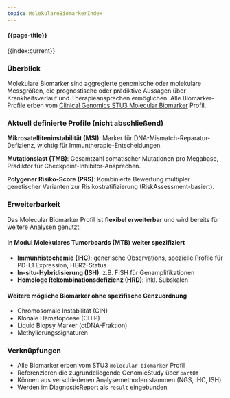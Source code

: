```yaml
---
topic: MolekulareBiomarkerIndex
---
```


#### {{page-title}}

{{index:current}}

### Überblick

Molekulare Biomarker sind aggregierte genomische oder molekulare Messgrößen, die prognostische oder prädiktive Aussagen über Krankheitsverlauf und Therapieansprechen ermöglichen. Alle Biomarker-Profile erben vom [Clinical Genomics STU3 Molecular Biomarker](https://hl7.org/fhir/uv/genomics-reporting/STU3/StructureDefinition-molecular-biomarker.html) Profil.

### Aktuell definierte Profile (nicht abschließend)

**Mikrosatelliteninstabilität (MSI)**: Marker für DNA-Mismatch-Reparatur-Defizienz, wichtig für Immuntherapie-Entscheidungen.

**Mutationslast (TMB)**: Gesamtzahl somatischer Mutationen pro Megabase, Prädiktor für Checkpoint-Inhibitor-Ansprechen.

**Polygener Risiko-Score (PRS)**: Kombinierte Bewertung multipler genetischer Varianten zur Risikostratifizierung (RiskAssessment-basiert).

### Erweiterbarkeit

Das Molecular Biomarker Profil ist **flexibel erweiterbar** und wird bereits für weitere Analysen genutzt:

#### In Modul Molekulares Tumorboards (MTB) weiter spezifiziert
- **Immunhistochemie (IHC)**: generische Observations, spezielle Profile für PD-L1 Expression, HER2-Status
- **In-situ-Hybridisierung (ISH)**: z.B. FISH für Genamplifikationen
- **Homologe Rekombinationsdefizienz (HRD)**: inkl. Subskalen

#### Weitere mögliche Biomarker ohne spezifische Genzuordnung
- Chromosomale Instabilität (CIN)
- Klonale Hämatopoese (CHIP)
- Liquid Biopsy Marker (ctDNA-Fraktion)
- Methylierungssignaturen

### Verknüpfungen

- Alle Biomarker erben vom STU3 `molecular-biomarker` Profil
- Referenzieren die zugrundeliegende GenomicStudy über `partOf`
- Können aus verschiedenen Analysemethoden stammen (NGS, IHC, ISH)
- Werden im DiagnosticReport als `result` eingebunden